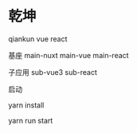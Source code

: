 # 乾坤

qiankun vue react

基座
main-nuxt
main-vue
main-react

子应用
sub-vue3
sub-react

启动

yarn install

yarn run start
